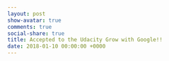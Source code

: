 ```yaml
---
layout: post
show-avatar: true
comments: true
social-share: true
title: Accepted to the Udacity Grow with Google!!
date: 2018-01-10 00:00:00 +0000
---
```

